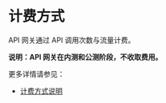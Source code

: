 # 计费方式
API 网关通过 API 调用次数与流量计费。

**说明：API 网关在内测和公测阶段，不收取费用。**


更多详情请参见：

* [计费方式说明](../../../Finance/Billing/Billing-rule/Pay-As-You-Go.md)


		
		
		
